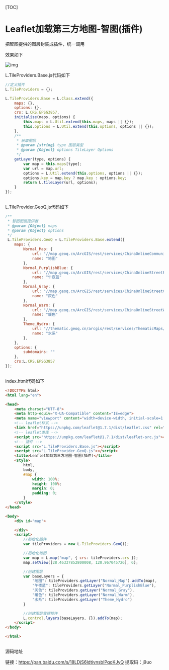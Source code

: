 [TOC]


# Leaflet加载第三方地图-智图(插件)

 把智图提供的图层封装成插件，统一调用

效果如下

![img](https://pzy-images.oss-cn-hangzhou.aliyuncs.com/img/202110291637205.png)![点击并拖拽以移动](data:image/gif;base64,R0lGODlhAQABAPABAP///wAAACH5BAEKAAAALAAAAAABAAEAAAICRAEAOw==)



L.TileProviders.Base.js代码如下

```javascript
//定义插件
L.TileProviders = {};

L.TileProviders.Base = L.Class.extend({
    maps: {},
    options: {},
    crs: L.CRS.EPSG3857,
    initialize(maps, options) {
        this.maps = L.Util.extend(this.maps, maps || {});
        this.options = L.Util.extend(this.options, options || {});
    },
    /**
     * 获取图层
     * @param {string} type 图层类型
     * @param {Object} options TileLayer Options
     */
    getLayer(type, options) {
        var map = this.maps[type];
        var url = map.url;
        options = L.Util.extend(this.options, options || {});
        options.key = map.key ? map.key : options.key;
        return L.tileLayer(url, options);
    }
});
```

![点击并拖拽以移动](data:image/gif;base64,R0lGODlhAQABAPABAP///wAAACH5BAEKAAAALAAAAAABAAEAAAICRAEAOw==)

L.TileProvider.GeoQ.js代码如下

```javascript
/**
 * 智图图层提供者
 * @param {Object} maps 
 * @param {Object} options
 */
 L.TileProviders.GeoQ = L.TileProviders.Base.extend({
    maps: {
        Normal_Map: {
            url: "//map.geoq.cn/ArcGIS/rest/services/ChinaOnlineCommunity/MapServer/tile/{z}/{y}/{x}",
            name: "地图"
        },
        Normal_PurplishBlue: {
            url: "//map.geoq.cn/ArcGIS/rest/services/ChinaOnlineStreetPurplishBlue/MapServer/tile/{z}/{y}/{x}",
            name: "午夜蓝"
        },
        Normal_Gray: {
            url: "//map.geoq.cn/ArcGIS/rest/services/ChinaOnlineStreetGray/MapServer/tile/{z}/{y}/{x}",
            name: "灰色"
        },
        Normal_Warm: {
            url: "//map.geoq.cn/ArcGIS/rest/services/ChinaOnlineStreetWarm/MapServer/tile/{z}/{y}/{x}",
            name: "暖色"
        },
        Theme_Hydro: {
            url: "//thematic.geoq.cn/arcgis/rest/services/ThematicMaps/WorldHydroMap/MapServer/tile/{z}/{y}/{x}",
            name: "水系"
        },
    },
    options: {
        subdomains: ""
    },
    crs:L.CRS.EPSG3857
});
```

![点击并拖拽以移动](data:image/gif;base64,R0lGODlhAQABAPABAP///wAAACH5BAEKAAAALAAAAAABAAEAAAICRAEAOw==)

index.html代码如下

```html
<!DOCTYPE html>
<html lang="en">

<head>
    <meta charset="UTF-8">
    <meta http-equiv="X-UA-Compatible" content="IE=edge">
    <meta name="viewport" content="width=device-width, initial-scale=1.0">
    <!-- leaflet样式 -->
    <link href="https://unpkg.com/leaflet@1.7.1/dist/leaflet.css" rel="stylesheet" />
    <!-- leaflet类库 -->
    <script src="https://unpkg.com/leaflet@1.7.1/dist/leaflet-src.js"></script>
    <!-- 插件 -->
    <script src="L.TileProviders.Base.js"></script>
    <script src="L.TileProvider.GeoQ.js"></script>
    <title>Leaflet加载第三方地图-智图(插件)</title>
    <style>
        html,
        body,
        #map {
            width: 100%;
            height: 100%;
            margin: 0;
            padding: 0;
        }
    </style>
</head>

<body>
    <div id="map">

    </div>
    <script>
        //初始化插件
        var tileProviders = new L.TileProviders.GeoQ();

        //初始化地图
        var map = L.map("map", { crs: tileProviders.crs });
        map.setView([28.46337852800008, 120.967045726], 6);

        //创建图层
        var baseLayers = {
            "地图": tileProviders.getLayer("Normal_Map").addTo(map),
            "午夜蓝": tileProviders.getLayer("Normal_PurplishBlue"),
            "灰色": tileProviders.getLayer("Normal_Gray"),
            "暖色": tileProviders.getLayer("Normal_Warm"),
            "水系": tileProviders.getLayer("Theme_Hydro")
        }

        //创建图层管理控件
        L.control.layers(baseLayers, {}).addTo(map);
    </script>
</body>

</html>
```

![点击并拖拽以移动](data:image/gif;base64,R0lGODlhAQABAPABAP///wAAACH5BAEKAAAALAAAAAABAAEAAAICRAEAOw==)

源码地址

链接：https://pan.baidu.com/s/18LDjS6IdtivnsbIPqoKJyQ 
 提取码：j9uo